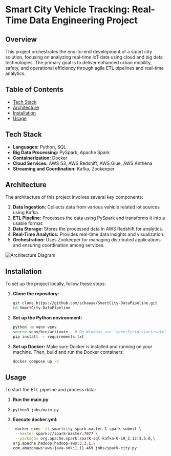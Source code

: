 
# Smart City Vehicle Tracking: Real-Time Data Engineering Project

## Overview
This project orchestrates the end-to-end development of a smart city solution, focusing on analyzing real-time IoT data using cloud and big data technologies. The primary goal is to deliver enhanced urban mobility, safety, and operational efficiency through agile ETL pipelines and real-time analytics.

## Table of Contents
- [Tech Stack](#tech-stack)
- [Architecture](#architecture)
- [Installation](#installation)
- [Usage](#usage)

## Tech Stack
- **Languages:** Python, SQL
- **Big Data Processing:** PySpark, Apache Spark
- **Containerization:** Docker
- **Cloud Services:** AWS S3, AWS Redshift, AWS Glue, AWS Anthena
- **Streaming and Coordination:** Kafka, Zookeeper

## Architecture
The architecture of this project involves several key components:

1. **Data Ingestion:** Collects data from various vehicle related iot sources using Kafka.
2. **ETL Pipeline:** Processes the data using PySpark and transforms it into a usable format.
3. **Data Storage:** Stores the processed data in AWS Redshift for analytics.
4. **Real-Time Analytics:** Provides real-time data insights and visualization.
5. **Orchestration:** Uses Zookeeper for managing distributed applications and ensuring coordination among services.

![Architecture Diagram](C:\Users\Chaaya\PycharmProjects\SmartCity\img.png)

## Installation
To set up the project locally, follow these steps:

1. **Clone the repository:**
   ```bash
   git clone https://github.com/schaaya/SmartCity-DataPipeline.git
   cd SmartCity-DataPipeline
   ```

2. **Set up the Python environment:**
   ```bash
   python -m venv venv
   source venv/bin/activate   # On Windows use `venv\Scripts\activate`
   pip install -r requirements.txt
   ```

3. **Set up Docker:**
   Make sure Docker is installed and running on your machine. Then, build and run the Docker containers:
   ```bash
   docker compose up -d
   ```

## Usage
To start the ETL pipeline and process data:

1. **Run the main.py**
2. ```
   python3 jobs/main.py
   ```

3. **Execute docker.yml:**
   ```bash
    docker exec -it smartcity-spark-master-1 spark-submit \
    --master spark://spark-master:7077 \
    --packages org.apache.spark:spark-sql-kafka-0-10_2.12:3.5.0,\
   org.apache.hadoop:hadoop-aws:3.3.1,\
   com.amazonaws:aws-java-sdk:1.11.469 jobs/spark-city.py
   ```
